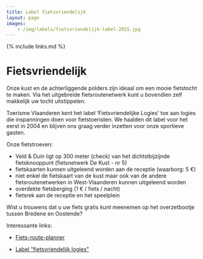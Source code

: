 ```yaml
---
title: Label fietsvriendelijk 
layout: page
images: 
    - /img/labels/fietsvriendelijk-label-2015.jpg
---
```

{% include links.md %}

# Fietsvriendelijk

Onze kust en de achterliggende polders zijn ideaal om een mooie fietstocht te maken. Via het uitgebreide fietsroutenetwerk kunt u bovendien zelf makkelijk uw tocht uitstippelen.

Toerisme Vlaanderen kent het label ‘Fietsvriendelijke Logies’ toe aan logies die inspanningen doen voor fietstoeristen.
We haalden dit label voor het eerst in 2004 en blijven ons graag verder inzetten voor onze sportieve gasten.

Onze fietstroeven:
* Veld & Duin ligt op 300 meter (check) van het dichtstbijzijnde fietsknooppunt (fietsnetwerk De Kust - nr 5)
* fietskaarten kunnen uitgeleend worden aan de receptie (waarborg: 5 €) 
* niet enkel de fietskaart van de kust maar ook van de andere fietsroutenetwerken in West-Vlaanderen kunnen uitgeleend worden
* overdekte fietsberging (1 € / fiets / nacht)
* fietsrek aan de receptie en het speelplein

Wist u trouwens dat u uw fiets gratis kunt meenemen op het overzetbootje tussen Bredene en Oostende?

Interessante links:

* [Fiets-route-planner](http://www.fietsnet.be/routeplanner/)

* [Label "fietsvriendelijk logies"](http://www.toerismevlaanderen.be/fietsvriendelijk-logies)



